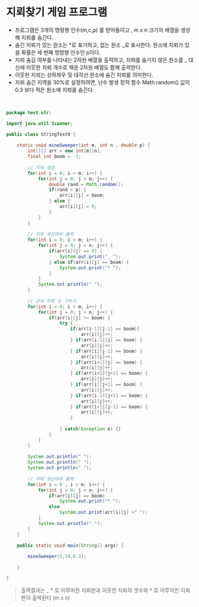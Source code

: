 # 지뢰찾기 게임 프로그램

- 프로그램은 3개의 명령행 인수(m,c,p) 를 받아들이고 , m x n 크기의 배열을 생성해 지뢰를 숨긴다.
- 숨긴 지뢰가 있는 원소는 *로 표기하고, 없는 원소 _로 표시한다. 원소에 지뢰가 있을 확률은 세 번째 명령행 인수인 p이다.
- 지뢰 숨김 여부를 나타내는 2차원 배열을 출력하고, 지뢰를 숨기지 않은 원소를 _ 대신에 이웃한 지뢰 개수로 채운 2차원 배열도 함께 출력한다.
- 이웃한 지뢰는 상하좌우 및 대각선 원소에 숨긴 지뢰를 의미한다.
- 지뢰 숨긴 지역을 30%로 설정하려면, 난수 발생 정적 함수 Math.random() 값이 0.3 보다 적은 원소에 지뢰를 숨긴다.

<br>

```java
package test.str;

import java.util.Scanner;

public class StringTest9 {
	
	static void mineSweeper(int m, int n , double p) {
		int[][] arr = new int[m][n];
		final int boom = -1;
		
		// 지뢰 생성
		for(int i = 0; i < m; i++) {
			for(int j = 0; j < m; j++) {
				double rand = Math.random();
				if(rand < p) {
					arr[i][j] = boom; 
				} else {
					arr[i][j] = 0;
				}
			}
		}
		
		// 지뢰 생성여부 출력
		for(int i = 0; i < m; i++) {
			for(int j = 0; j < n; j++) {
				if(arr[i][j] == 0) {
					System.out.print("_ ");
				} else if(arr[i][j] == boom) {
					System.out.print("* ");
				}
			}
			System.out.println(" ");
		}
		
		// 근처 지뢰 수 구하기
		for(int i = 0; i < m; i++) {
			for(int j = 0; j < n; j++) {
				if(arr[i][j] != boom) {
					try {
						if(arr[i-1][j-1] == boom){
							arr[i][j]++;
						} if(arr[i-1][j] == boom) {
							arr[i][j]++;
						} if(arr[i][j-1] == boom) {
							arr[i][j]++;
						} if(arr[i+1][j] == boom) {
							arr[i][j]++;
						} if(arr[i+1][j+1] == boom) {
							arr[i][j]++;
						} if(arr[i][j+1] == boom) {
							arr[i][j]++;
						} if(arr[i-1][j+1] == boom) {
							arr[i][j]++;
						} if(arr[i+1][j-1] == boom) {
							arr[i][j]++;
						} 
					
					} catch(Exception e) {}
				}
			}
		}
		
		System.out.println(" ");
		System.out.println(" ");
		System.out.println(" ");
		
		// 지뢰 생성여부 출력
		for(int i = 0 ; i < m; i++) {
			for(int j = 0; j < n; j++) {
				if(arr[i][j] == boom) 
					System.out.print("* ");
				else 
					System.out.print(arr[i][j] +" ");
			}
			System.out.println(" ");
		}
	}

	public static void main(String[] args) {
		
		mineSweeper(5,10,0.3);

	}

}

```

> 출력결과는 _ * 로 이루어진 지뢰판과 이웃한 지뢰의 갯수와 * 로 이루어진 지뢰판이 출력된다 (m x n)